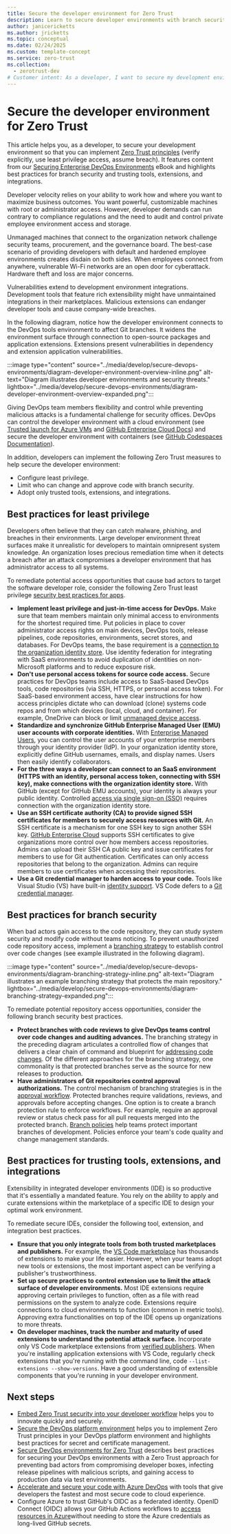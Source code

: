 ```yaml
---
title: Secure the developer environment for Zero Trust
description: Learn to secure developer environments with branch security and trusting tools, extensions, and integrations to implement Zero Trust principles.
author: janicericketts
ms.author: jricketts
ms.topic: conceptual
ms.date: 02/24/2025
ms.custom: template-concept
ms.service: zero-trust
ms.collection:
  - zerotrust-dev
# Customer intent: As a developer, I want to secure my development environment and learn best practices for branch security and trusting tools, extensions, and integrations so that I can implement Zero Trust principles.
---
```

# Secure the developer environment for Zero Trust

This article helps you, as a developer, to secure your development environment so that you can implement [Zero Trust principles](../zero-trust-overview.md) (verify explicitly, use least privilege access, assume breach). It features content from our [Securing Enterprise DevOps Environments](https://aka.ms/SecureDevEnvironmentsEbook) eBook and highlights best practices for branch security and trusting tools, extensions, and integrations.

Developer velocity relies on your ability to work how and where you want to maximize  business outcomes. You want powerful, customizable machines with root or administrator access. However, developer demands can run contrary to compliance regulations and the need to audit and control private employee environment access and storage.

Unmanaged machines that connect to the organization network challenge security teams, procurement, and the governance board. The best-case scenario of providing developers with default and hardened employee environments creates disdain on both sides. When employees connect from anywhere, vulnerable Wi-Fi networks are an open door for cyberattack. Hardware theft and loss are major concerns.

Vulnerabilities extend to development environment integrations. Development tools that feature rich extensibility might have unmaintained integrations in their marketplaces. Malicious extensions can endanger developer tools and cause company-wide breaches.

In the following diagram, notice how the developer environment connects to the DevOps tools environment to affect Git branches. It widens the environment surface through connection to open-source packages and application extensions. Extensions present vulnerabilities in dependency and extension application vulnerabilities.

:::image type="content" source="../media/develop/secure-devops-environments/diagram-developer-environment-overview-inline.png" alt-text="Diagram illustrates developer environments and security threats." lightbox="../media/develop/secure-devops-environments/diagram-developer-environment-overview-expanded.png":::

Giving DevOps team members flexibility and control while preventing malicious attacks is a fundamental challenge for security offices. DevOps can control the developer environment with a cloud environment (see [Trusted launch for Azure VMs](/azure/virtual-machines/trusted-launch) and [GitHub Enterprise Cloud Docs](https://docs.github.com/enterprise-cloud@latest/admin)) and secure the developer environment with containers (see [GitHub Codespaces Documentation](https://docs.github.com/codespaces)).

In addition, developers can implement the following Zero Trust measures to help secure the developer environment:

- Configure least privilege.
- Limit who can change and approve code with branch security.
- Adopt only trusted tools, extensions, and integrations.

## Best practices for least privilege

Developers often believe that they can catch malware, phishing, and breaches in their environments. Large developer environment threat surfaces make it unrealistic for developers to maintain omnipresent system knowledge. An organization loses precious remediation time when it detects a breach after an attack compromises a developer environment that has administrator access to all systems.

To remediate potential access opportunities that cause bad actors to target the software developer role, consider the following Zero Trust least privilege [security best practices for apps](https://docs.github.com/developers/github-marketplace/creating-apps-for-github-marketplace/security-best-practices-for-apps).

- **Implement least privilege and just-in-time access for DevOps.** Make sure that team members maintain only minimal access to environments for the shortest required time. Put policies in place to cover administrator access rights on main devices, DevOps tools, release pipelines, code repositories, environments, secret stores, and databases. For DevOps teams, the base requirement is a [connection to the organization identity store](https://docs.github.com/actions/deployment/security-hardening-your-deployments/configuring-openid-connect-in-azure). Use identity federation for integrating with SaaS environments to avoid duplication of identities on non-Microsoft platforms and to reduce exposure risk.
- **Don't use personal access tokens for source code access.** Secure practices for DevOps teams include access to SaaS-based DevOps tools, code repositories (via SSH, HTTPS, or personal access token). For SaaS-based environment access, have clear instructions for how access principles dictate who can download (clone) systems code repos and from which devices (local, cloud, and container). For example, OneDrive can block or limit [unmanaged device access](/sharepoint/control-access-from-unmanaged-devices).
- **Standardize and synchronize GitHub Enterprise Managed User (EMU) user accounts with corporate identities.** With [Enterprise Managed Users](https://docs.github.com/enterprise-cloud@latest/admin/identity-and-access-management/using-enterprise-managed-users-for-iam/about-enterprise-managed-users), you can control the user accounts of your enterprise members through your identity provider (IdP). In your organization identity store, explicitly define GitHub usernames, emails, and display names. Users then easily identify collaborators.
- **For the three ways a developer can connect to an SaaS environment (HTTPS with an identity, personal access token, connecting with SSH key), make connections with the organization identity store.** With GitHub (except for GitHub EMU accounts), your identity is always your public identity. Controlled [access via single sign-on (SSO)](https://docs.github.com/rest/overview/other-authentication-methods) requires connection with the organization identity store.
- **Use an SSH certificate authority (CA) to provide signed SSH certificates for members to securely access resources with Git.** An SSH certificate is a mechanism for one SSH key to sign another SSH key. [GitHub Enterprise Cloud](https://docs.github.com/enterprise-cloud@latest/admin) supports SSH certificates to give organizations more control over how members access repositories. Admins can upload their SSH CA public key and issue certificates for members to use for Git authentication. Certificates can only access repositories that belong to the organization. Admins can require members to use certificates when accessing their repositories.
- **Use a Git credential manager to harden access to your code.** Tools like Visual Studio (VS) have built-in [identity support](/visualstudio/subscriptions/use-connected-identities). VS Code defers to a [Git credential manager](https://docs.github.com/get-started/getting-started-with-git/caching-your-github-credentials-in-git).

## Best practices for branch security

When bad actors gain access to the code repository, they can study system security and modify code without teams noticing. To prevent unauthorized code repository access, implement a [branching strategy](/azure/devops/repos/git/branch-policies) to establish control over code changes (see example illustrated in the following diagram).

:::image type="content" source="../media/develop/secure-devops-environments/diagram-branching-strategy-inline.png" alt-text="Diagram illustrates an example branching strategy that protects the main repository." lightbox="../media/develop/secure-devops-environments/diagram-branching-strategy-expanded.png":::

To remediate potential repository access opportunities, consider the following branch security best practices.

- **Protect branches with code reviews to give DevOps teams control over code changes and auditing advances.** The branching strategy in the preceding diagram articulates a controlled flow of changes that delivers a clear chain of command and blueprint for [addressing code changes](https://docs.github.com/organizations/organizing-members-into-teams/managing-code-review-settings-for-your-team). Of the different approaches for the branching strategy, one commonality is that protected branches serve as the source for new releases to production.
- **Have administrators of Git repositories control approval authorizations.** The control mechanism of branching strategies is in the [approval workflow](https://docs.github.com/enterprise-cloud@latest/actions/managing-workflow-runs/approving-workflow-runs-from-public-forks). Protected branches require validations, reviews, and approvals before accepting changes. One option is to create a branch protection rule to enforce workflows. For example, require an approval review or status check pass for all pull requests merged into the protected branch. [Branch policies](https://docs.github.com/rest/deployments/branch-policies) help teams protect important branches of development. Policies enforce your team's code quality and change management standards.

## Best practices for trusting tools, extensions, and integrations

Extensibility in integrated developer environments (IDE) is so productive that it's essentially a mandated feature. You rely on the ability to apply and curate extensions within the marketplace of a specific IDE to design your optimal work environment.

To remediate secure IDEs, consider the following tool, extension, and integration best practices.

- **Ensure that you only integrate tools from both trusted marketplaces and publishers.** For example, the [VS Code marketplace](https://marketplace.visualstudio.com/VSCode) has thousands of extensions to make your life easier. However, when your teams adopt new tools or extensions, the most important aspect can be verifying a publisher's trustworthiness.
- **Set up secure practices to control extension use to limit the attack surface of developer environments.** Most IDE extensions require approving certain privileges to function, often as a file with read permissions on the system to analyze code. Extensions require connections to cloud environments to function (common in metric tools). Approving extra functionalities on top of the IDE opens up organizations to more threats.
- **On developer machines, track the number and maturity of used extensions to understand the potential attack surface.** Incorporate only VS Code marketplace extensions from [verified publishers](https://code.visualstudio.com/api/working-with-extensions/publishing-extension). When you're installing application extensions with VS Code, regularly check extensions that you're running with the command line, code `--list-extensions --show-versions`. Have a good understanding of extensible components that you're running in your developer environment.

## Next steps

- [Embed Zero Trust security into your developer workflow](embed-zero-trust-dev-workflow.md) helps you to innovate quickly and securely.
- [Secure the DevOps platform environment](secure-devops-platform-environment-zero-trust.md) helps you to implement Zero Trust principles in your DevOps platform environment and highlights best practices for secret and certificate management.
- [Secure DevOps environments for Zero Trust](secure-devops-environments-zero-trust.md) describes best practices for securing your DevOps environments with a Zero Trust approach for preventing bad actors from compromising developer boxes, infecting release pipelines with malicious scripts, and gaining access to production data via test environments.
- [Accelerate and secure your code with Azure DevOps](/events/resources/build-2022/accelerate-secure-devops) with tools that give developers the fastest and most secure code to cloud experience.
- Configure Azure to trust GitHub's OIDC as a federated identity. OpenID Connect (OIDC) allows your GitHub Actions workflows to [access resources in Azure](https://docs.github.com/actions/deployment/security-hardening-your-deployments/configuring-openid-connect-in-azure)without needing to store the Azure credentials as long-lived GitHub secrets.
